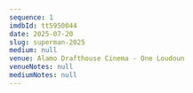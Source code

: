 ```yaml
---
sequence: 1
imdbId: tt5950044
date: 2025-07-20
slug: superman-2025
medium: null
venue: Alamo Drafthouse Cinema - One Loudoun
venueNotes: null
mediumNotes: null
---
```


